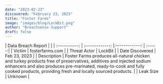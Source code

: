 ```yaml
---
date: "2023-02-23"
discovered: "February 23, 2023"
title: "Foster Farms"
image: "images/blog/LockBit.png"
author: "Breachsense Support"
draft: false
---
```


| Data Breach Report           |              | 
| :-----------: | :-------------:     |:-------------:    | :-----:|
| Victim      | fosterfarms.com      | 
| Threat Actor      | LockBit      | 
| Date Discovered      | Feb 23, 2023      | 
| Description      | Foster Farms produces all-natural chicken and turkey products free of preservatives, additives and injected sodium enhancers and also produces pre-marinated, ready-to-cook and fully cooked products, providing fresh and locally sourced products.      | 
| Leak Size      | Unknown      | 

